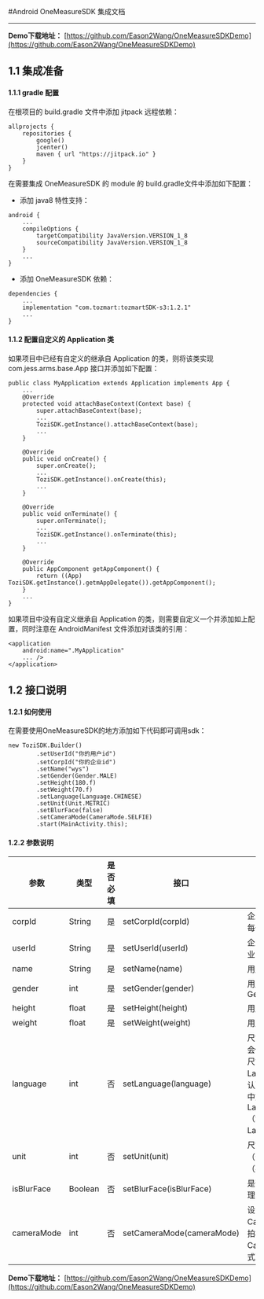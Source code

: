 #Android OneMeasureSDK 集成文档

-----
 __Demo下载地址：__ [https://github.com/Eason2Wang/OneMeasureSDKDemo](https://github.com/Eason2Wang/OneMeasureSDKDemo)
## 1.1 集成准备
#### 1.1.1  gradle 配置
在根项目的 build.gradle 文件中添加 jitpack 远程依赖：

``` 
allprojects {
    repositories {
        google()
        jcenter()
        maven { url "https://jitpack.io" }
    }
}
``` 
在需要集成 OneMeasureSDK 的 module 的 build.gradle文件中添加如下配置：

- 添加 java8 特性支持：

``` 
android {
    ...
    compileOptions {
        targetCompatibility JavaVersion.VERSION_1_8
        sourceCompatibility JavaVersion.VERSION_1_8
    }
    ...
}
``` 
- 添加 OneMeasureSDK 依赖：

``` 
dependencies {
    ...
    implementation "com.tozmart:tozmartSDK-s3:1.2.1"
    ...
}
``` 
#### 1.1.2 配置自定义的 Application 类
如果项目中已经有自定义的继承自 Application 的类，则将该类实现 com.jess.arms.base.App 接口并添加如下配置：

``` 
public class MyApplication extends Application implements App {
    ...
    @Override
    protected void attachBaseContext(Context base) {
        super.attachBaseContext(base);
        ...
        ToziSDK.getInstance().attachBaseContext(base);
        ...
    }

    @Override
    public void onCreate() {
        super.onCreate();
        ...
        ToziSDK.getInstance().onCreate(this);
        ...
    }

    @Override
    public void onTerminate() {
        super.onTerminate();
        ...
        ToziSDK.getInstance().onTerminate(this);
        ...
    }

    @Override
    public AppComponent getAppComponent() {
        return ((App) ToziSDK.getInstance().getmAppDelegate()).getAppComponent();
    }
    ...
}
``` 
如果项目中没有自定义继承自 Application 的类，则需要自定义一个并添加如上配置，同时注意在 AndroidManifest 文件添加对该类的引用：

``` 
<application
    android:name=".MyApplication"
    ... />
</application>
``` 
## 1.2 接口说明
#### 1.2.1 如何使用
在需要使用OneMeasureSDK的地方添加如下代码即可调用sdk：

``` 
new ToziSDK.Builder()
        .setUserId("你的用户id")
        .setCorpId("你的企业id")
        .setName("wys")
        .setGender(Gender.MALE)
        .setHeight(180.f)
        .setWeight(70.f)
        .setLanguage(Language.CHINESE)
        .setUnit(Unit.METRIC)
        .setBlurFace(false)
        .setCameraMode(CameraMode.SELFIE)
        .start(MainActivity.this);
``` 
#### 1.2.2 参数说明

| 参数 | 类型 | 是否必填 | 接口 | 描述 |
| ------ | ------ | ------ | ------ | ------ |
| corpId | String | 是 | setCorpId(corpId)|企业账户的id，由图郅公司分配给每个企业的唯一id|
| userId | String | 是 | setUserId(userId)|企业自己分配给其用户的id，由企业自行定义|
|name|String|是|setName(name)|用户的名字|
|gender|int|是|setGender(gender)|用户的性别：Gender.MALE、Gender.FEMALE|
|height|float|是|setHeight(height)|用户的身高，单位是cm|
|weight|float|是|setWeight(weight)|用户的体重，单位是kg|
|language|int|否|setLanguage(language)|尺寸显示的语言（注意此参数并不会修改app的默认语言，只会修改尺寸展示相关的语言）：Language.ENGLISH（英语，默认）、Language.CHINESE（简体中文）、Language.TRADITION_CHINESE（繁体中文）、Language.JAPANESE（日语）|
|unit|int|否|setUnit(unit)|尺寸显示的单位：Unit.METRIC（公制，默认）、IUnit.IMPERIAL（英制）|
|isBlurFace|Boolean|否|setBlurFace(isBlurFace)|是否对拍摄的照片进行脸部模糊处理，默认是true|
|cameraMode|int|否|setCameraMode(cameraMode)|设置他拍或者自拍模式：CameraMode.SNAPSHOT（他拍模式，默认）、CameraMode.SELFIE（自拍模式）|
 __Demo下载地址：__ [https://github.com/Eason2Wang/OneMeasureSDKDemo](https://github.com/Eason2Wang/OneMeasureSDKDemo)
